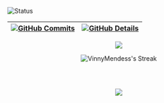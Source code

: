 
![Status](./profile-3d-contrib/profile-night-rainbow.svg)



  
 | [![GitHub Commits](http://github-profile-summary-cards.vercel.app/api/cards/profile-details?username=VinnyMendess&theme=2077)](http://github-profile-summary-cards.vercel.app/api/cards/repos-per-language?username=VinnyMendess&theme=2077) | [![GitHub Details](http://github-profile-summary-cards.vercel.app/api/cards/stats?username=VinnyMendess&theme=2077)](https://github.com/vn7n24fzkq/github-profile-summary-cards) |  
 | ----------- | ----------- |


 
  <div align="center" >
<a href="https://skillicons.dev"   >
  <img src="https://skillicons.dev/icons?i=git,vscode,aws,javascript,java,mysql,css,html,react,nodejs,figma,ps,github,vercel,vite,bootstrap,discord,linkedin,instagram,discord" />
</a>

  <br />

![VinnyMendess's Streak](https://streak-stats.demolab.com?user=VinnyMendess&theme=radical&hide_border=true)


<br />

  </div>

 
##
   <div align="center" >
     <img src="https://github-profile-trophy.vercel.app/?username=VinnyMendess&theme=dracula"/>
  </div>
  
 






 
  
  

  



